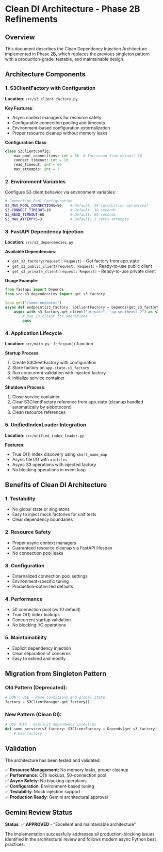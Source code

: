 # Clean DI Architecture - Phase 2B Refinements

## Overview

This document describes the Clean Dependency Injection Architecture implemented in Phase 2B, which replaces the previous singleton pattern with a production-grade, testable, and maintainable design.

## Architecture Components

### 1. S3ClientFactory with Configuration

**Location**: `src/s3_client_factory.py`

**Key Features**:
- Async context managers for resource safety
- Configurable connection pooling and timeouts
- Environment-based configuration externalization
- Proper resource cleanup without memory leaks

**Configuration Class**:
```python
class S3ClientConfig:
    max_pool_connections: int = 50  # Increased from default 10
    connect_timeout: int = 10
    read_timeout: int = 60
    max_attempts: int = 3
```

### 2. Environment Variables

Configure S3 client behavior via environment variables:

```bash
# Connection Pool Configuration
S3_MAX_POOL_CONNECTIONS=50    # Default: 50 (production optimized)
S3_CONNECT_TIMEOUT=10         # Default: 10 seconds
S3_READ_TIMEOUT=60            # Default: 60 seconds  
S3_MAX_ATTEMPTS=3             # Default: 3 retry attempts
```

### 3. FastAPI Dependency Injection

**Location**: `src/s3_dependencies.py`

**Available Dependencies**:
- `get_s3_factory(request: Request)` - Get factory from app.state
- `get_s3_public_client(request: Request)` - Ready-to-use public client
- `get_s3_private_client(request: Request)` - Ready-to-use private client

**Usage Example**:
```python
from fastapi import Depends
from src.s3_dependencies import get_s3_factory

@app.get("/some-endpoint")
async def endpoint(s3_factory: S3ClientFactory = Depends(get_s3_factory)):
    async with s3_factory.get_client("private", "ap-southeast-2") as s3_client:
        # Use s3_client for operations
        pass
```

### 4. Application Lifecycle

**Location**: `src/main.py` - `lifespan()` function

**Startup Process**:
1. Create S3ClientFactory with configuration
2. Store factory on `app.state.s3_factory`
3. Run concurrent validation with injected factory
4. Initialize service container

**Shutdown Process**:
1. Close service container
2. Clear S3ClientFactory reference from app.state (cleanup handled automatically by aiobotocore)
3. Clean resource references

### 5. UnifiedIndexLoader Integration

**Location**: `src/unified_index_loader.py`

**Features**:
- True O(1) index discovery using `short_name_map`
- Async file I/O with `aiofiles`
- Async S3 operations with injected factory
- No blocking operations in event loop

## Benefits of Clean DI Architecture

### 1. **Testability**
- No global state or singletons
- Easy to inject mock factories for unit tests
- Clear dependency boundaries

### 2. **Resource Safety**
- Proper async context managers
- Guaranteed resource cleanup via FastAPI lifespan
- No connection pool leaks

### 3. **Configuration**
- Externalized connection pool settings
- Environment-specific tuning
- Production-optimized defaults

### 4. **Performance**
- 50 connection pool (vs 10 default)
- True O(1) index lookups
- Concurrent startup validation
- No blocking I/O operations

### 5. **Maintainability**
- Explicit dependency injection
- Clear separation of concerns
- Easy to extend and modify

## Migration from Singleton Pattern

### Old Pattern (Deprecated):
```python
# DON'T USE - Race conditions and global state
factory = S3ClientManager.get_factory()
```

### New Pattern (Clean DI):
```python
# USE THIS - Explicit dependency injection
def some_service(s3_factory: S3ClientFactory = Depends(get_s3_factory)):
    # Use factory
```

## Validation

The architecture has been tested and validated:

✅ **Resource Management**: No memory leaks, proper cleanup  
✅ **Performance**: O(1) lookups, 50-connection pool  
✅ **Async Safety**: No blocking operations  
✅ **Configuration**: Environment-based tuning  
✅ **Testability**: Mock injection support  
✅ **Production Ready**: Gemini architectural approval  

## Gemini Review Status

**Status**: ✅ **APPROVED** - "Excellent and maintainable architecture"

The implementation successfully addresses all production-blocking issues identified in the architectural review and follows modern async Python best practices.